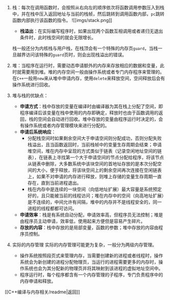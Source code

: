 1. 栈：每次在调用函数时，会按照从右向左的顺序依次将函数调用参数压入到栈中，并在栈中压入返回地址与当前的栈帧，然后跳转到调用函数内部，`pc`跳转函数内部执行该函数的指令。
	![[imgs/stack.png]]
	- **栈溢出**：在实际编写程序时，如果出现两个函数互相调用或者递归无退出条件时，此时栈空间的就会无限增长。
	
	栈一般还分为内核栈与用户栈，在栈顶会有一个特殊的内存页`guard`，当栈一旦越界访问该特殊的`guard`页时，则会出现栈溢出的错误。
2. 堆：当程序在运行时，需要动态申请额外的内存来存放相应的数据和变量，此时就需要用到堆。堆的内存空间一般由操作系统或者专门内存程序来管理的。在`C++`一般用`new`来从堆中申请内存，使用`delete`来释放空间，空间释放后会有操作系统进行回收。
3. 堆与栈的优缺点：
	- **申请方式**：栈中存放的变量在编译时由编译器为其在栈上分配了空间，即程序编译后该变量在栈中使用的内存即确定，释放时也由于函数调用的返回，栈的空间会自动进行回收。堆中存放的变量由程序运行时决定的，会有操作系统或者内存管理模块来进行分配的。
	- **申请后系统响应**：
		- 分配栈空间时如果剩余空间大于申请空间则分配成功，否则分配失败栈溢出，且当函数返回时，当前栈帧中的变量生存周期会结束；申请堆空间，堆在内存中呈现的方式类似于链表（记录空闲地址空间的链表），在链表上寻找第一个大于申请空间的节点分配给程序，将该节点从链表中删除，大多数系统中该块空间的首地址存放的是本次分配空间的大小，便于释放，将该块空间上的剩余空间再次连接在空闲链表上，如果不对申请的内存进行释放，则堆上存储的变量生存周期一直存在，直到当前进程退出。
		- 栈在内存中是连续的一块空间（向低地址扩展）最大容量是系统预定好的，且只能被当前的线程访问；堆在内存中的空间（向高地址扩展）是不连续的，中间允许有间隔，堆中的内存并不是线程安全的，同一进程的线程都都可访问。
	- **申请效率**：栈是有系统自动分配，申请效率高，但程序员无法控制；堆是由程序员主动申请，效率低，使用起来方便但是容易产生碎片。
	- **存放的内容**：栈中存放的是局部变量，函数的参数；堆中存放的内容由程序员控制。
4. 实际的内存管理
	实际的内存管理可能更为复杂，一般分为两级内存管理。
	- 操作系统按照段页式来管理内存，当需要创建新的进程或者线程时，操作系统会为新创建的进程分配物理页，当运行的进程需要更多的内存时，操作系统也会为其分配新的物理页并将其映射到该进程的虚拟地址空间中。
	- 程序运行时，每个程序都含有一个内存管理的子程序，专门负责程序中的内存申请和释放。

[[C++编译与内存相关/readme|返回]]